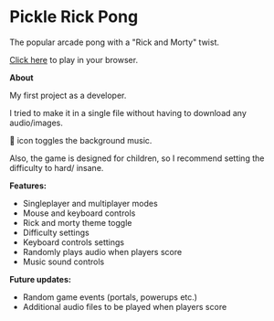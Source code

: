 # Pickle Rick Pong

The popular arcade pong with a "Rick and Morty" twist.

[Click here](https://pickle-rick-pong.herokuapp.com// "Pickle Rick Pong") to play in your browser.


**About**

My first project as a developer.

I tried to make it in a single file without having to download any audio/images.

:loudspeaker: icon toggles the background music.

Also, the game is designed for children, so I recommend setting the difficulty to hard/ insane.

**Features:**
 * Singleplayer and multiplayer modes
 * Mouse and keyboard controls
 * Rick and morty theme toggle
 * Difficulty settings
 * Keyboard controls settings
 * Randomly plays audio when players score
 * Music sound controls


**Future updates:**
* Random game events (portals, powerups etc.)
* Additional audio files to be played when players score



